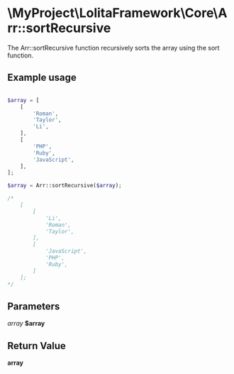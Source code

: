 \MyProject\LolitaFramework\Core\Arr::sortRecursive
===

The Arr::sortRecursive function recursively sorts the array using the sort function.

Example usage
---
```php

$array = [
    [
        'Roman',
        'Taylor',
        'Li',
    ],
    [
        'PHP',
        'Ruby',
        'JavaScript',
    ],
];

$array = Arr::sortRecursive($array);

/*
    [
        [
            'Li',
            'Roman',
            'Taylor',
        ],
        [
            'JavaScript',
            'PHP',
            'Ruby',
        ]
    ];
*/

```

Parameters
---

_array_   __$array__

Return Value
---
__array__
